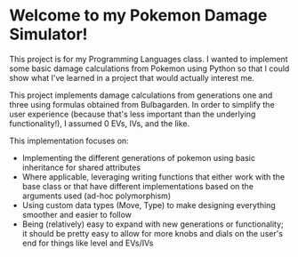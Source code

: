 # Welcome to my Pokemon Damage Simulator!

This project is for my Programming Languages class. I wanted to implement some basic damage calculations from Pokemon using Python so that I could show what I've learned in a project that would actually interest me. 

This project implements damage calculations from generations one and three using formulas obtained from Bulbagarden. In order to simplify the user experience (because that's less important than the underlying functionality!), I assumed 0 EVs, IVs, and the like. 

This implementation focuses on: 
- Implementing the different generations of pokemon using basic inheritance for shared attributes
- Where applicable, leveraging writing functions that either work with the base class or that have different implementations based on the arguments used (ad-hoc polymorphism) 
- Using custom data types (Move, Type) to make designing everything smoother and easier to follow
- Being (relatively) easy to expand with new generations or functionality; it should be pretty easy to allow for more knobs and dials on the user's end for things like level and EVs/IVs
